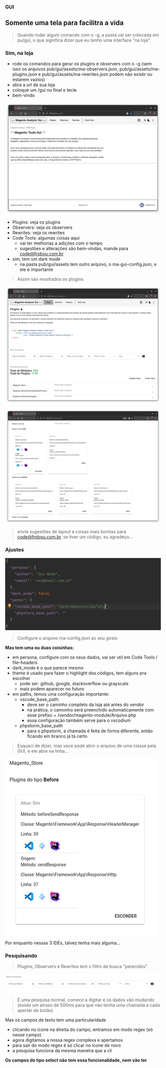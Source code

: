 ### GUI

## Somente uma tela para facilitra a vida

> Quando rodar algum comando com o -g, a pasta vai ser colocada em pu/gui, o que significa dizer que eu tenho uma interface "na loja"

### Sim, na loja

- rode os comandos para gerar os plugins e observers com o -g (sem isso os arquivos pub/gui/assets/ma-observers.json,
  pub/gui/assets/ma-plugins.json e pub/gui/assets/ma-rewrites.json podem não existir ou estarem vazios)
- abra a url da sua loja
- coloque um /gui no final e tecle <enter>
- bem-vindo

![gui-home](images/gui-home.png)

- Plugins: veja os plugins
- Observers: veja os observers
- Rewrites: veja os rewrites
- Code Tools: algumas coisas aqui
    - vai ter melhorias a adições com o tempo
    - sugestões e alterações são bem-vindas, mande para code@frobou.com.br
- sim, tem um dark mode
    - na pasta pub/gui/assets tem outro arquivo, o ma-gui-config.json, e ele é importante

> Assim são mostrados os plugins

![plugins-list](images/gui-plugins-list.png)

![plugins-list](images/gui-plugins-list-open.png)

> envie sugestões de layout e coisas mais bonitas para code@frobou.com.br, se tiver um código, eu agradeço...

### Ajustes

![ma-config](images/gui-ma-config.png)

> Configure o arquivo ma-config.json ao seu gosto

**Mas tem uma ou duas coisinhas:**

- em persona, configure com os seus dados, vai ser util em Code Tools / file-headers
- dark_mode é o que parece mesmo
- theme é usado para fazer o highlight dos códigos, tem alguns pra escolher
  - pode ser: github, google, stackoverflow ou grayscale
  - mais podem aparecer no futuro
- em paths, temos uma configuração importante:
    - vscode_base_path:
        - deve ser o caminho completo da loja até antes do vendor
        - na prática, o camonho será preenchido automaticamente com esse prefixo + /vendor/magento-module/Arquivo.php
        - essa configuração também serve para o vscodium
    - phpstorm_base_path
        - para o phpstorm, a chamada é feita de forma diferente, então ficando em branco já tá certo

> Esqueci de dizer, mas voce pode abrir o arquivo de uma classe pela GUI, e ele abre na linha...

![open-file](images/gui-open-file.png)

Por enquanto nessas 3 IDEs, talvez tenha mais alguma...

### Pesquisando

> Plugins, Observers e Rewrites tem o filtro de busca "parecidos"

![filtro](images/gui-filtros.png)

> É uma pesquisa normal, comece a digitar e os dados vão mudando (existe um atraso de 500ms para que não tenha uma chamada a cada apertar de botão)

Mas os campos de texto tem uma particularidade

- clicando no ícone na direita do campo, entramos em modo regex (só nesse campo)
- agora digitamos a nossa regex complexa e apertamos <enter>
- para sair do modo regex é só clicar no ícone de novo
- a pesquisa funciona da mesma maneira que a cli

**Os campos do tipo select não tem essa funcionalidade, nem vão ter**
